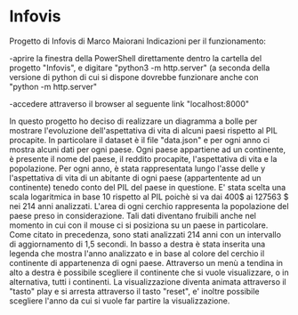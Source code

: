 # Infovis
Progetto di Infovis di Marco Maiorani
Indicazioni per il funzionamento:

-aprire la finestra della PowerShell direttamente dentro la cartella del progetto "Infovis", e digitare "python3 -m http.server" (a seconda della versione di python di cui si dispone dovrebbe funzionare anche con "python -m http.server"

-accedere attraverso il browser al seguente link "localhost:8000"


In questo progetto ho deciso di realizzare un diagramma a bolle per mostrare l'evoluzione dell'aspettativa di vita di alcuni paesi rispetto al PIL procapite.
In particolare il dataset è il file "data.json" e per ogni anno ci mostra alcuni dati per ogni paese.
Ogni paese appartiene ad un continente, è presente il nome del paese, il reddito procapite, l'aspettativa di vita e la popolazione.
Per ogni anno, è stata rappresentata lungo l'asse delle y l'aspettativa di vita di un abitante di ogni paese (appartentente ad un continente) tenedo conto del PIL del paese in questione.
E' stata scelta una scala logaritmica in base 10 rispetto al PIL poichè si va dai 400$ ai 127563 $ nei 214 anni analizzati.
L'area di ogni cerchio rappresenta la popolazione del paese preso in considerazione.
Tali dati diventano fruibili anche nel momento in cui con il mouse ci si posiziona su un paese in particolare.
Come citato in precedenza, sono stati analizzati 214 anni con un intervallo di aggiornamento di 1,5 secondi.
In basso a destra è stata inserita una legenda che mostra l'anno analizzato e in base al colore del cerchio il continente di appartenenza di ogni paese.
Attraverso un menù a tendina in alto a destra è possibile scegliere il continente che si vuole visualizzare, o in alternativa, tutti i continenti.
La visualizzazione diventa animata attraverso il "tasto" play e si arresta attraverso il tasto "reset", e' inoltre possibile scegliere l'anno da cui si vuole far partire la visualizzazione.
